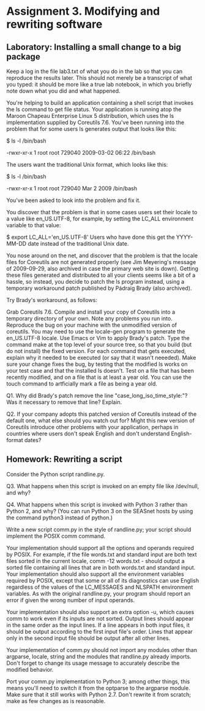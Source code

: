 # Assignment 3. Modifying and rewriting software
## Laboratory: Installing a small change to a big package
Keep a log in the file lab3.txt of what you do in the lab so that you can reproduce the results later. This should not merely be a transcript of what you typed: it should be more like a true lab notebook, in which you briefly note down what you did and what happened.

You're helping to build an application containing a shell script that invokes the ls command to get file status. Your application is running atop the Maroon Chapeau Enterprise Linux 5 distribution, which uses the ls implementation supplied by Coreutils 7.6. You've been running into the problem that for some users ls generates output that looks like this:

$ ls -l /bin/bash

-rwxr-xr-x 1 root root 729040 2009-03-02 06:22 /bin/bash

The users want the traditional Unix format, which looks like this:

$ ls -l /bin/bash

-rwxr-xr-x 1 root root 729040 Mar  2  2009 /bin/bash

You've been asked to look into the problem and fix it.

You discover that the problem is that in some cases users set their locale to a value like en_US.UTF-8, for example, by setting the LC_ALL environment variable to that value:

$ export LC_ALL='en_US.UTF-8'
Users who have done this get the YYYY-MM-DD date instead of the traditional Unix date.

You nose around on the net, and discover that the problem is that the locale files for Coreutils are not generated properly (see Jim Meyering's message of 2009-09-29, also archived in case the primary web site is down). Getting these files generated and distributed to all your clients seems like a bit of a hassle, so instead, you decide to patch the ls program instead, using a temporary workaround patch published by Pádraig Brady (also archived).

Try Brady's workaround, as follows:

Grab Coreutils 7.6.
Compile and install your copy of Coreutils into a temporary directory of your own. Note any problems you run into.
Reproduce the bug on your machine with the unmodified version of coreutils. You may need to use the locale-gen program to generate the en_US.UTF-8 locale.
Use Emacs or Vim to apply Brady's patch.
Type the command make at the top level of your source tree, so that you build (but do not install) the fixed version. For each command that gets executed, explain why it needed to be executed (or say that it wasn't neeeded).
Make sure your change fixes the bug, by testing that the modified ls works on your test case and that the installed ls doesn't. Test on a file that has been recently modified, and on a file that is at least a year old. You can use the touch command to artficially mark a file as being a year old.

Q1. Why did Brady's patch remove the line "case_long_iso_time_style:"? Was it necessary to remove that line? Explain.

Q2. If your company adopts this patched version of Coreutils instead of the default one, what else should you watch out for? Might this new version of Coreutils introduce other problems with your application, perhaps in countries where users don't speak English and don't understand English-format dates?

## Homework: Rewriting a script
Consider the Python script randline.py.

Q3. What happens when this script is invoked on an empty file like /dev/null, and why?

Q4. What happens when this script is invoked with Python 3 rather than Python 2, and why? (You can run Python 3 on the SEASnet hosts by using the command python3 instead of python.)

Write a new script comm.py in the style of randline.py; your script should implement the POSIX comm command.

Your implementation should support all the options and operands required by POSIX. For example, if the file words.txt and standard input are both text files sorted in the current locale, comm -12 words.txt - should output a sorted file containing all lines that are in both words.txt and standard input. Your implementation should also support all the environment variables required by POSIX, except that some or all of its diagnostics can use English regardless of the values of the LC_MESSAGES and NLSPATH environment variables. As with the original randline.py, your program should report an error if given the wrong number of input operands.

Your implementation should also support an extra option -u, which causes comm to work even if its inputs are not sorted. Output lines should appear in the same order as the input lines. If a line appears in both input files, it should be output according to the first input file's order. Lines that appear only in the second input file should be output after all other lines.

Your implementation of comm.py should not import any modules other than argparse, locale, string and the modules that randline.py already imports. Don't forget to change its usage message to accurately describe the modified behavior.

Port your comm.py implementation to Python 3; among other things, this means you'll need to switch it from the optparse to the argparse module. Make sure that it still works with Python 2.7. Don't rewrite it from scratch; make as few changes as is reasonable.
